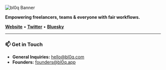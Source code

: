 ![bl0q Banner](https://ucarecdn.com/47eecb85-bcfd-4600-a678-a5fc0081fdd5/bl0qpre.png)

**Empowering freelancers, teams & everyone with fair workflows.**

[**Website**](https://bl0q.app) • [**Twitter**](https://twitter.com/bl0q_app) • [**Bluesky**](https://bsky.app/bl0q)

---

### 📫 Get in Touch

- **General Inquiries:** [hello@bl0q.com](mailto:hello@bl0q.com)  
- **Founders:** [founders@bl0q.app](mailto:founders@bl0q.app)
